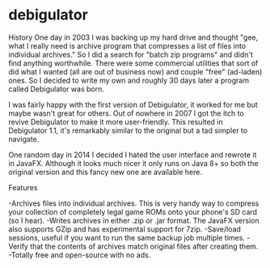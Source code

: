 # debigulator
History One day in 2003 I was backing up my hard drive and thought "gee, what I really need is archive program that compresses a list of files into individual archives." So I did a search for "batch zip programs" and didn't find anything worthwhile. There were some commercial utilities that sort of did what I wanted (all are out of business now) and couple "free" (ad-laden) ones. So I decided to write my own and roughly 30 days later a program called Debigulator was born.

I was fairly happy with the first version of Debigulator, it worked for me but maybe wasn't great for others. Out of nowhere in 2007 I got the itch to revive Debigulator to make it more user-friendly. This resulted in Debigulator 1.1, it's remarkably similar to the original but a tad simpler to navigate.

One random day in 2014 I decided I hated the user interface and rewrote it in JavaFX. Although it looks much nicer it only runs on Java 8+ so both the original version and this fancy new one are available here.

Features

-Archives files into individual archives. This is very handy way to compress your collection of completely legal game ROMs onto your phone's SD card (so I hear).
-Writes archives in either .zip or .jar format. The JavaFX version also supports GZip and has experimental support for 7zip.
-Save/load sessions, useful if you want to run the same backup job multiple times.
-Verify that the contents of archives match original files after creating them.
-Totally free and open-source with no ads. 
